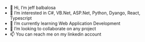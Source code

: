 - 👋 Hi, I’m jeff balbalosa
- 👀 I’m interested in C#, VB.Net, ASP.Net, Python, Dyango, React, Typescript
- 🌱 I’m currently learning Web Application Development
- 💞️ I’m looking to collaborate on any project
- 📫 You can reach me on my linkedin account

<!---
jbalbalosa/jbalbalosa is a ✨ special ✨ repository because its `README.md` (this file) appears on your GitHub profile.
You can click the Preview link to take a look at your changes.
--->
